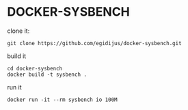 # DOCKER-SYSBENCH

clone it:
```
git clone https://github.com/egidijus/docker-sysbench.git
```

build it
```
cd docker-sysbench
docker build -t sysbench .
```

run it
```
docker run -it --rm sysbench io 100M
```